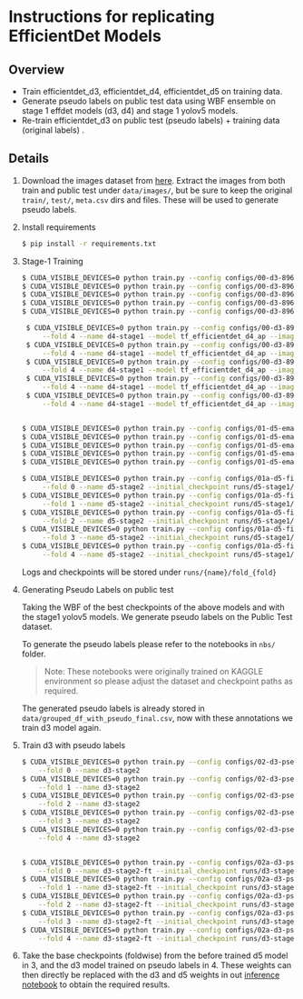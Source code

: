 # Instructions for replicating EfficientDet Models


## Overview
- Train efficientdet_d3, efficientdet_d4, efficientdet_d5 on training data. 
- Generate pseudo labels on public test data using WBF ensemble on stage 1 effdet models (d3, d4) and stage 1 yolov5 models.
- Re-train efficientdet_d3 on public test (pseudo labels) + training data (original labels) .


## Details

1. Download the images dataset from [here](https://www.kaggle.com/benihime91/siim-covid19-png-1024px). Extract the images from both train and public test under `data/images/`, but be sure to keep the original `train/`, `test/`, `meta.csv` dirs and files. These will be used to generate pseudo labels.

2. Install requirements

    ```bash
    $ pip install -r requirements.txt
    ```

3. Stage-1 Training
   
   ```bash
   $ CUDA_VISIBLE_DEVICES=0 python train.py --config configs/00-d3-896.yaml --fold 0 --name d3-stage1
   $ CUDA_VISIBLE_DEVICES=0 python train.py --config configs/00-d3-896.yaml --fold 1 --name d3-stage1
   $ CUDA_VISIBLE_DEVICES=0 python train.py --config configs/00-d3-896.yaml --fold 2 --name d3-stage1
   $ CUDA_VISIBLE_DEVICES=0 python train.py --config configs/00-d3-896.yaml --fold 3 --name d3-stage1
   $ CUDA_VISIBLE_DEVICES=0 python train.py --config configs/00-d3-896.yaml --fold 4 --name d3-stage1

    $ CUDA_VISIBLE_DEVICES=0 python train.py --config configs/00-d3-896.yaml \
        --fold 4 --name d4-stage1 --model tf_efficientdet_d4_ap --image_size 1024
    $ CUDA_VISIBLE_DEVICES=0 python train.py --config configs/00-d3-896.yaml \
        --fold 4 --name d4-stage1 --model tf_efficientdet_d4_ap --image_size 1024
    $ CUDA_VISIBLE_DEVICES=0 python train.py --config configs/00-d3-896.yaml \
        --fold 4 --name d4-stage1 --model tf_efficientdet_d4_ap --image_size 1024
    $ CUDA_VISIBLE_DEVICES=0 python train.py --config configs/00-d3-896.yaml \
        --fold 4 --name d4-stage1 --model tf_efficientdet_d4_ap --image_size 1024
    $ CUDA_VISIBLE_DEVICES=0 python train.py --config configs/00-d3-896.yaml \
        --fold 4 --name d4-stage1 --model tf_efficientdet_d4_ap --image_size 1024


   $ CUDA_VISIBLE_DEVICES=0 python train.py --config configs/01-d5-ema-512.yaml --fold 0 --name d5-stage1
   $ CUDA_VISIBLE_DEVICES=0 python train.py --config configs/01-d5-ema-512.yaml --fold 1 --name d5-stage1
   $ CUDA_VISIBLE_DEVICES=0 python train.py --config configs/01-d5-ema-512.yaml --fold 2 --name d5-stage1
   $ CUDA_VISIBLE_DEVICES=0 python train.py --config configs/01-d5-ema-512.yaml --fold 3 --name d5-stage1
   $ CUDA_VISIBLE_DEVICES=0 python train.py --config configs/01-d5-ema-512.yaml --fold 4 --name d5-stage1

   $ CUDA_VISIBLE_DEVICES=0 python train.py --config configs/01a-d5-finetune-512.yaml \
        --fold 0 --name d5-stage2 --initial_checkpoint runs/d5-stage1/fold_0/model_best.pth.tar
   $ CUDA_VISIBLE_DEVICES=0 python train.py --config configs/01a-d5-finetune-512.yaml \
        --fold 1 --name d5-stage2 --initial_checkpoint runs/d5-stage1/fold_1/model_best.pth.tar
   $ CUDA_VISIBLE_DEVICES=0 python train.py --config configs/01a-d5-finetune-512.yaml \
        --fold 2 --name d5-stage2 --initial_checkpoint runs/d5-stage1/fold_2/model_best.pth.tar
   $ CUDA_VISIBLE_DEVICES=0 python train.py --config configs/01a-d5-finetune-512.yaml \
        --fold 3 --name d5-stage2 --initial_checkpoint runs/d5-stage1/fold_3/model_best.pth.tar
   $ CUDA_VISIBLE_DEVICES=0 python train.py --config configs/01a-d5-finetune-512.yaml \
        --fold 4 --name d5-stage2 --initial_checkpoint runs/d5-stage1/fold_4/model_best.pth.tar
   ```

   Logs and checkpoints will be stored under `runs/{name}/fold_{fold}`

3. Generating Pseudo Labels on public test
   
   Taking the WBF of the best checkpoints of the above models and with the stage1 yolov5 models. We generate pseudo labels on the Public Test
   dataset. 
   
   To generate the pseudo labels please refer to the notebooks in `nbs/` folder. 

   > Note: These notebooks were originally trained on KAGGLE environment so please adjust the dataset and checkpoint paths as required.

   The generated pseudo labels is already stored in `data/grouped_df_with_pseudo_final.csv`, now with these annotations we train d3 model again.

4. Train d3 with pseudo labels

    ```bash
    $ CUDA_VISIBLE_DEVICES=0 python train.py --config configs/02-d3-pseudo-ema-896.yaml \
        --fold 0 --name d3-stage2
    $ CUDA_VISIBLE_DEVICES=0 python train.py --config configs/02-d3-pseudo-ema-896.yaml \
        --fold 1 --name d3-stage2
    $ CUDA_VISIBLE_DEVICES=0 python train.py --config configs/02-d3-pseudo-ema-896.yaml \
        --fold 2 --name d3-stage2
    $ CUDA_VISIBLE_DEVICES=0 python train.py --config configs/02-d3-pseudo-ema-896.yaml \
        --fold 3 --name d3-stage2
    $ CUDA_VISIBLE_DEVICES=0 python train.py --config configs/02-d3-pseudo-ema-896.yaml \
        --fold 4 --name d3-stage2


    $ CUDA_VISIBLE_DEVICES=0 python train.py --config configs/02a-d3-pseudo-finetune.yaml \
        --fold 0 --name d3-stage2-ft --initial_checkpoint runs/d3-stage2/fold_0/model_best.pth.tar
    $ CUDA_VISIBLE_DEVICES=0 python train.py --config configs/02a-d3-pseudo-finetune.yaml \
        --fold 1 --name d3-stage2-ft --initial_checkpoint runs/d3-stage2/fold_1/model_best.pth.tar
    $ CUDA_VISIBLE_DEVICES=0 python train.py --config configs/02a-d3-pseudo-finetune.yaml \
        --fold 2 --name d3-stage2-ft --initial_checkpoint runs/d3-stage2/fold_2/model_best.pth.tar
    $ CUDA_VISIBLE_DEVICES=0 python train.py --config configs/02a-d3-pseudo-finetune.yaml \
        --fold 3 --name d3-stage2-ft --initial_checkpoint runs/d3-stage2/fold_3/model_best.pth.tar
    $ CUDA_VISIBLE_DEVICES=0 python train.py --config configs/02a-d3-pseudo-finetune.yaml \
        --fold 4 --name d3-stage2-ft --initial_checkpoint runs/d3-stage2/fold_4/model_best.pth.tar
    ```

5. Take the base checkpoints (foldwise) from the before trained d5 model in 3, and the d3 model trained on pseudo labels in 4. These weights can then directly be replaced with the d3 and d5 weights in out [inference notebook](https://www.kaggle.com/nischaydnk/604e8587410a-v2m-bin-weighted) to obtain the required results.
